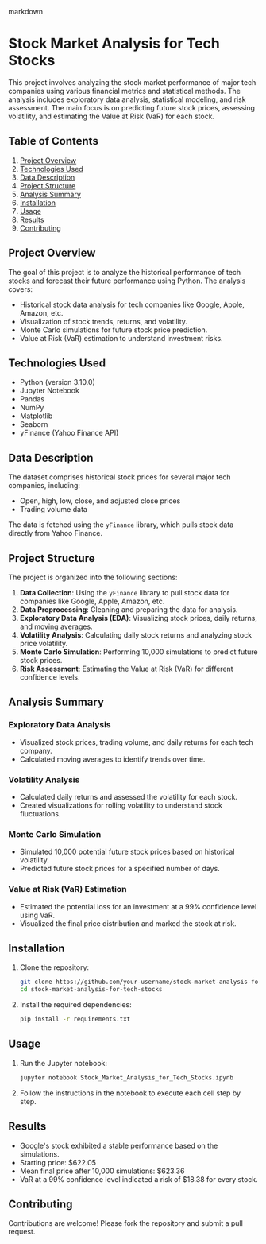 markdown
# Stock Market Analysis for Tech Stocks

This project involves analyzing the stock market performance of major tech companies using various financial metrics and statistical methods. The analysis includes exploratory data analysis, statistical modeling, and risk assessment. The main focus is on predicting future stock prices, assessing volatility, and estimating the Value at Risk (VaR) for each stock.

## Table of Contents
1. [Project Overview](#project-overview)
2. [Technologies Used](#technologies-used)
3. [Data Description](#data-description)
4. [Project Structure](#project-structure)
5. [Analysis Summary](#analysis-summary)
6. [Installation](#installation)
7. [Usage](#usage)
8. [Results](#results)
9. [Contributing](#contributing)

## Project Overview
The goal of this project is to analyze the historical performance of tech stocks and forecast their future performance using Python. The analysis covers:
- Historical stock data analysis for tech companies like Google, Apple, Amazon, etc.
- Visualization of stock trends, returns, and volatility.
- Monte Carlo simulations for future stock price prediction.
- Value at Risk (VaR) estimation to understand investment risks.

## Technologies Used
- Python (version 3.10.0)
- Jupyter Notebook
- Pandas
- NumPy
- Matplotlib
- Seaborn
- yFinance (Yahoo Finance API)

## Data Description
The dataset comprises historical stock prices for several major tech companies, including:
- Open, high, low, close, and adjusted close prices
- Trading volume data

The data is fetched using the `yFinance` library, which pulls stock data directly from Yahoo Finance.

## Project Structure
The project is organized into the following sections:
1. **Data Collection**: Using the `yFinance` library to pull stock data for companies like Google, Apple, Amazon, etc.
2. **Data Preprocessing**: Cleaning and preparing the data for analysis.
3. **Exploratory Data Analysis (EDA)**: Visualizing stock prices, daily returns, and moving averages.
4. **Volatility Analysis**: Calculating daily stock returns and analyzing stock price volatility.
5. **Monte Carlo Simulation**: Performing 10,000 simulations to predict future stock prices.
6. **Risk Assessment**: Estimating the Value at Risk (VaR) for different confidence levels.

## Analysis Summary
### Exploratory Data Analysis
- Visualized stock prices, trading volume, and daily returns for each tech company.
- Calculated moving averages to identify trends over time.

### Volatility Analysis
- Calculated daily returns and assessed the volatility for each stock.
- Created visualizations for rolling volatility to understand stock fluctuations.

### Monte Carlo Simulation
- Simulated 10,000 potential future stock prices based on historical volatility.
- Predicted future stock prices for a specified number of days.

### Value at Risk (VaR) Estimation
- Estimated the potential loss for an investment at a 99% confidence level using VaR.
- Visualized the final price distribution and marked the stock at risk.

## Installation
1. Clone the repository:
   ```bash
   git clone https://github.com/your-username/stock-market-analysis-for-tech-stocks.git
   cd stock-market-analysis-for-tech-stocks
   ```
2. Install the required dependencies:
   ```bash
   pip install -r requirements.txt
   ```

## Usage
1. Run the Jupyter notebook:
   ```bash
   jupyter notebook Stock_Market_Analysis_for_Tech_Stocks.ipynb
   ```
2. Follow the instructions in the notebook to execute each cell step by step.

## Results
- Google's stock exhibited a stable performance based on the simulations.
- Starting price: $622.05
- Mean final price after 10,000 simulations: $623.36
- VaR at a 99% confidence level indicated a risk of $18.38 for every stock.

## Contributing
Contributions are welcome! Please fork the repository and submit a pull request.

